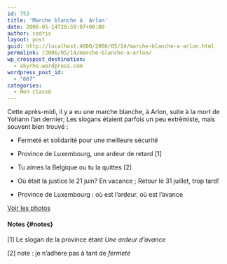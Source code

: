 ```yaml
---
id: 753
title: 'Marche blanche à  Arlon'
date: 2006-05-14T20:59:07+00:00
author: cedric
layout: post
guid: http://localhost:4000/2006/05/14/marche-blanche-a-arlon.html
permalink: /2006/05/14/marche-blanche-a-arlon/
wp_crosspost_destination:
  - akyrho.wordpress.com
wordpress_post_id:
  - "607"
categories:
  - Non classé
---
```

[<img src="https://i2.wp.com/static.flickr.com/52/167724103_a0958f9371_m.jpg?w=900" alt="" data-recalc-dims="1" />](http://flickr.com/photos/94561974@N00/167724103)Cette après-midi, il y a eu une marche blanche, à Arlon, suite à la mort de Yohann l’an dernier; Les slogans étaient parfois un peu extrêmiste, mais souvent bien trouvé :

  * Fermeté et solidarité pour une meilleure sécurité

  * Province de Luxembourg, une ardeur de retard [1]

  * Tu aimes la Belgique ou tu la quittes [2]

  * Où était la justice le 21 juin? En vacance ; Retour le 31 juillet, trop tard!

  * Province de Luxembourg : où est l’ardeur, où est l’avance

[Voir les photos](http://flickr.com/photos/94561974@N00/sets/72157594166636451/)

#### Notes {#notes}

[1] Le slogan de la province étant _Une ardeur d’avance_

[2] note : je n’adhère pas à tant de _fermeté_